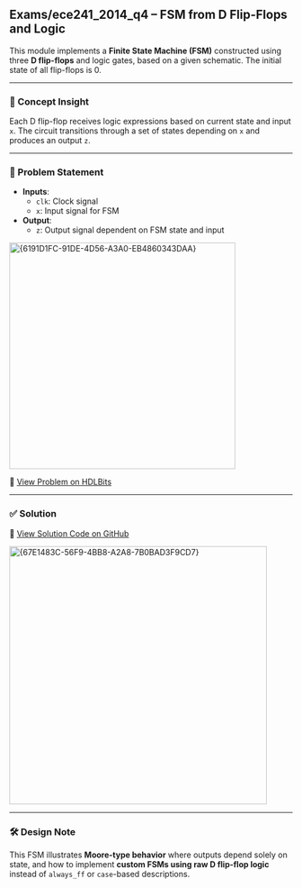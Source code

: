 ## Exams/ece241_2014_q4 – FSM from D Flip-Flops and Logic

This module implements a **Finite State Machine (FSM)** constructed using three **D flip-flops** and logic gates, based on a given schematic. The initial state of all flip-flops is 0.

---

### 🧠 Concept Insight  
Each D flip-flop receives logic expressions based on current state and input `x`. The circuit transitions through a set of states depending on `x` and produces an output `z`.

---

### 📘 Problem Statement  
- **Inputs**:  
  - `clk`: Clock signal  
  - `x`: Input signal for FSM  
- **Output**:  
  - `z`: Output signal dependent on FSM state and input  

<img width="402" alt="{6191D1FC-91DE-4D56-A3A0-EB4860343DAA}" src="https://github.com/user-attachments/assets/275df163-1e33-41b6-b8bf-36ec22fbcc8f" />

🔗 [View Problem on HDLBits](https://hdlbits.01xz.net/wiki/Exams/ece241_2014_q4)

---

### ✅ Solution  
📄 [View Solution Code on GitHub](https://github.com/EswarAdithya011/HDLBits/blob/main/Problem%20Sets/3.%20Circuits/Sequential%20logic/3.5%20Latches%20and%20Flip-Flops/3.5.13%20DFFs%20and%20gates/ece241_2014_q4.sv)

<img width="458" alt="{67E1483C-56F9-4BB8-A2A8-7B0BAD3F9CD7}" src="https://github.com/user-attachments/assets/2d458d6c-98f4-464d-9685-90d384566966" />

---

### 🛠 Design Note  
This FSM illustrates **Moore-type behavior** where outputs depend solely on state, and how to implement **custom FSMs using raw D flip-flop logic** instead of `always_ff` or `case`-based descriptions.
